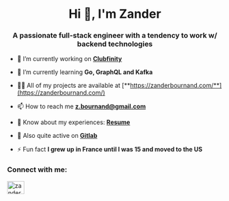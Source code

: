 <h1 align="center">Hi 👋, I'm Zander</h1>
<h3 align="center">A passionate full-stack engineer with a tendency to work w/ backend technologies</h3>

- 🔭 I’m currently working on [**Clubfinity**](https://gitlab.com/ufsec/clubfinity)

- 🌱 I’m currently learning **Go, GraphQL and Kafka**

- 👨‍💻 All of my projects are available at [**https://zanderbournand.com/**](https://zanderbournand.com/)

- 📫 How to reach me **z.bournand@gmail.com**

- 📄 Know about my experiences: [**Resume**](https://zanderbournand.com/resume)

- 👀 Also quite active on [**Gitlab**](https://gitlab.com/ZanderBournand)

- ⚡ Fun fact **I grew up in France until I was 15 and moved to the US**

<h3 align="left">Connect with me:</h3>
<p align="left">
<a href="https://linkedin.com/in/zander-bournand" target="blank"><img align="center" src="https://raw.githubusercontent.com/rahuldkjain/github-profile-readme-generator/master/src/images/icons/Social/linked-in-alt.svg" alt="zander-bournand" height="30" width="40" /></a>
</p>
